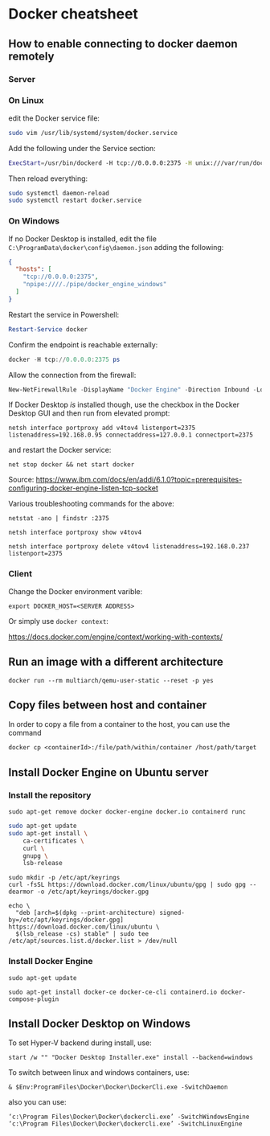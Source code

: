 # Docker cheatsheet

## How to enable connecting to docker daemon remotely

### Server 

### On Linux

edit the Docker service file:

```bash
sudo vim /usr/lib/systemd/system/docker.service
```
Add the following under the Service section:
```bash
ExecStart=/usr/bin/dockerd -H tcp://0.0.0.0:2375 -H unix:///var/run/docker.sock
```
Then reload everything:
```bash
sudo systemctl daemon-reload
sudo systemctl restart docker.service
```

### On Windows

If no Docker Desktop is installed, edit the file `C:\ProgramData\docker\config\daemon.json` adding the following:

```json
{
  "hosts": [
    "tcp://0.0.0.0:2375",
    "npipe:////./pipe/docker_engine_windows"
  ]
}
```

Restart the service in Powershell:

```powershell
Restart-Service docker
```
Confirm the endpoint is reachable externally:

```powershell
docker -H tcp://0.0.0.0:2375 ps
```
Allow the connection from the firewall:

```powershell
New-NetFirewallRule -DisplayName "Docker Engine" -Direction Inbound -LocalPort 2375 -Protocol TCP -Action Allow
```

If Docker Desktop *is* installed though, use the checkbox in the Docker Desktop GUI and then run from elevated prompt:

```
netsh interface portproxy add v4tov4 listenport=2375 listenaddress=192.168.0.95 connectaddress=127.0.0.1 connectport=2375
```

and restart the Docker service:

```
net stop docker && net start docker
```

Source: https://www.ibm.com/docs/en/addi/6.1.0?topic=prerequisites-configuring-docker-engine-listen-tcp-socket

Various troubleshooting commands for the above:


```
netstat -ano | findstr :2375
```

```
netsh interface portproxy show v4tov4
```

```
netsh interface portproxy delete v4tov4 listenaddress=192.168.0.237 listenport=2375
```

### Client
Change the Docker environment varible:
```
export DOCKER_HOST=<SERVER ADDRESS>
```

Or simply use `docker context`:

https://docs.docker.com/engine/context/working-with-contexts/

## Run an image with a different architecture

```
docker run --rm multiarch/qemu-user-static --reset -p yes
```

## Copy files between host and container

In order to copy a file from a container to the host, you can use the command
```
docker cp <containerId>:/file/path/within/container /host/path/target
```

## Install Docker Engine on Ubuntu server
### Install the repository
```
sudo apt-get remove docker docker-engine docker.io containerd runc
```
```bash
sudo apt-get update
sudo apt-get install \
    ca-certificates \
    curl \
    gnupg \
    lsb-release
```
```
sudo mkdir -p /etc/apt/keyrings
curl -fsSL https://download.docker.com/linux/ubuntu/gpg | sudo gpg --dearmor -o /etc/apt/keyrings/docker.gpg
```
```
echo \
  "deb [arch=$(dpkg --print-architecture) signed-by=/etc/apt/keyrings/docker.gpg] https://download.docker.com/linux/ubuntu \
  $(lsb_release -cs) stable" | sudo tee /etc/apt/sources.list.d/docker.list > /dev/null
```
### Install Docker Engine
```
sudo apt-get update
```
```
sudo apt-get install docker-ce docker-ce-cli containerd.io docker-compose-plugin
```

## Install Docker Desktop on Windows
To set Hyper-V backend during install, use:
```
start /w "" "Docker Desktop Installer.exe" install --backend=windows
```

To switch between linux and windows containers, use:
```
& $Env:ProgramFiles\Docker\Docker\DockerCli.exe -SwitchDaemon
```
also you can use:
```
‘c:\Program Files\Docker\Docker\dockercli.exe’ -SwitchWindowsEngine
‘c:\Program Files\Docker\Docker\dockercli.exe’ -SwitchLinuxEngine
```
